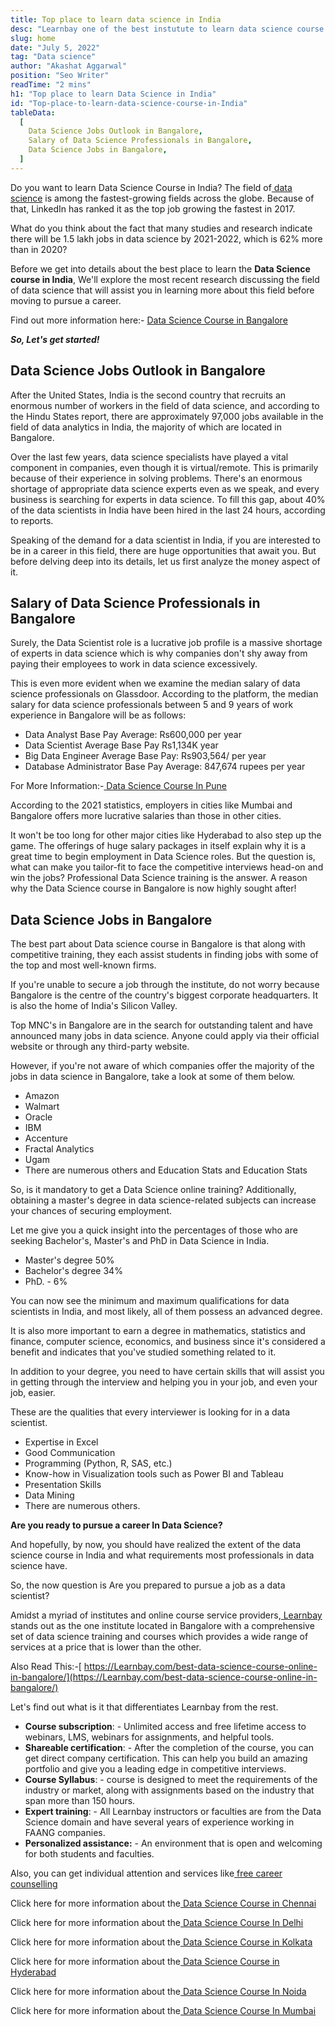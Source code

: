 ```yaml
---
title: Top place to learn data science in India
desc: "Learnbay one of the best instutute to learn data science course in India, so Enroll Now And Get Your Dream Job!"
slug: home
date: "July 5, 2022"
tag: "Data science"
author: "Akashat Aggarwal"
position: "Seo Writer"
readTime: "2 mins"
h1: "Top place to learn Data Science in India"
id: "Top-place-to-learn-data-science-course-in-India"
tableData:
  [
    Data Science Jobs Outlook in Bangalore,
    Salary of Data Science Professionals in Bangalore,
    Data Science Jobs in Bangalore,
  ]
---
```


Do you want to learn Data Science Course in India? The field of[ data science](https://en.wikipedia.org/wiki/Data_science) is among the fastest-growing fields across the globe. Because of that, LinkedIn has ranked it as the top job growing the fastest in 2017.

What do you think about the fact that many studies and research indicate there will be 1.5 lakh jobs in data science by 2021-2022, which is 62% more than in 2020?

Before we get into details about the best place to learn the **Data Science course in India**, We'll explore the most recent research discussing the field of data science that will assist you in learning more about this field before moving to pursue a career.

Find out more information here:- [ Data Science Course in Bangalore](https://Learnbay.com/data-science-course-in-bangalore/)

**_So, Let's get started!_**

## Data Science Jobs Outlook in Bangalore

After the United States, India is the second country that recruits an enormous number of workers in the field of data science, and according to the Hindu States report, there are approximately 97,000 jobs available in the field of data analytics in India, the majority of which are located in Bangalore.

Over the last few years, data science specialists have played a vital component in companies, even though it is virtual/remote. This is primarily because of their experience in solving problems. There's an enormous shortage of appropriate data science experts even as we speak, and every business is searching for experts in data science. To fill this gap, about 40% of the data scientists in India have been hired in the last 24 hours, according to reports.

Speaking of the demand for a data scientist in India, if you are interested to be in a career in this field, there are huge opportunities that await you. But before delving deep into its details, let us first analyze the money aspect of it.

## Salary of Data Science Professionals in Bangalore

Surely, the Data Scientist role is a lucrative job profile is a massive shortage of experts in data science which is why companies don't shy away from paying their employees to work in data science excessively.

This is even more evident when we examine the median salary of data science professionals on Glassdoor. According to the platform, the median salary for data science professionals between 5 and 9 years of work experience in Bangalore will be as follows:

- Data Analyst
  Base Pay Average: Rs600,000 per year
- Data Scientist
  Average Base Pay Rs1,134K year
- Big Data Engineer
  Average Base Pay: Rs903,564/ per year
- Database Administrator
  Base Pay Average: 847,674 rupees per year

For More Information:-[ Data Science Course In Pune](https://Learnbay.com/data-science-course-in-Pune/)

According to the 2021 statistics, employers in cities like Mumbai and Bangalore offers more lucrative salaries than those in other cities.

It won't be too long for other major cities like Hyderabad to also step up the game. The offerings of huge salary packages in itself explain why it is a great time to begin employment in Data Science roles. But the question is, what can make you tailor-fit to face the competitive interviews head-on and win the jobs? Professional Data Science training is the answer. A reason why the Data Science course in Bangalore is now highly sought after!

## Data Science Jobs in Bangalore

The best part about Data science course in Bangalore is that along with competitive training, they each assist students in finding jobs with some of the top and most well-known firms.

If you're unable to secure a job through the institute, do not worry because Bangalore is the centre of the country's biggest corporate headquarters. It is also the home of India's Silicon Valley.

Top MNC's in Bangalore are in the search for outstanding talent and have announced many jobs in data science. Anyone could apply via their official website or through any third-party website.

However, if you're not aware of which companies offer the majority of the jobs in data science in Bangalore, take a look at some of them below.

- Amazon
- Walmart
- Oracle
- IBM
- Accenture
- Fractal Analytics
- Ugam
- There are numerous others and Education Stats and Education Stats

So, is it mandatory to get a Data Science online training? Additionally, obtaining a master's degree in data science-related subjects can increase your chances of securing employment.

Let me give you a quick insight into the percentages of those who are seeking Bachelor's, Master's and PhD in Data Science in India.

- Master's degree 50%
- Bachelor's degree 34%
- PhD. - 6%

You can now see the minimum and maximum qualifications for data scientists in India, and most likely, all of them possess an advanced degree.

It is also more important to earn a degree in mathematics, statistics and finance, computer science, economics, and business since it's considered a benefit and indicates that you've studied something related to it.

In addition to your degree, you need to have certain skills that will assist you in getting through the interview and helping you in your job, and even your job, easier.

These are the qualities that every interviewer is looking for in a data scientist.

- Expertise in Excel
- Good Communication
- Programming (Python, R, SAS, etc.)
- Know-how in Visualization tools such as Power BI and Tableau
- Presentation Skills
- Data Mining
- There are numerous others.

**Are you ready to pursue a career In Data Science?**

And hopefully, by now, you should have realized the extent of the data science course in India and what requirements most professionals in data science have.

So, the now question is Are you prepared to pursue a job as a data scientist?

Amidst a myriad of institutes and online course service providers,[ Learnbay](https://Learnbay.com/) stands out as the one institute located in Bangalore with a comprehensive set of data science training and courses which provides a wide range of services at a price that is lower than the other.

Also Read This:-[ https://Learnbay.com/best-data-science-course-online-in-bangalore/](https://Learnbay.com/best-data-science-course-online-in-bangalore/)

Let's find out what is it that differentiates Learnbay from the rest.

- **Course subscription**: - Unlimited access and free lifetime access to webinars, LMS, webinars for assignments, and helpful tools.
- **Shareable certification**: - After the completion of the course, you can get direct company certification. This can help you build an amazing portfolio and give you a leading edge in competitive interviews.
- **Course Syllabus**: - course is designed to meet the requirements of the industry or market, along with assignments based on the industry that span more than 150 hours.
- **Expert training**: - All Learnbay instructors or faculties are from the Data Science domain and have several years of experience working in FAANG companies.
- **Personalized assistance:** - An environment that is open and welcoming for both students and faculties.

Also, you can get individual attention and services like[ free career counselling](https://Learnbay.com/contact/)

Click here for more information about the[ Data Science Course in Chennai](https://Learnbay.com/data-science-course-in-chennai/)

Click here for more information about the[ Data Science Course In Delhi](https://Learnbay.com/data-science-course-in-delhi/)

Click here for more information about the[ Data Science Course in Kolkata](https://Learnbay.com/data-science-course-in-kolkata/)

Click here for more information about the[ Data Science Course in Hyderabad](https://Learnbay.com/data-science-course-in-hyderabad/)

Click here for more information about the[ Data Science Course In Noida ](https://Learnbay.com/data-science-course-with-placement-in-noida/)

Click here for more information about the[ Data Science Course In Mumbai](https://Learnbay.com/data-science-course-in-mumbai/)
